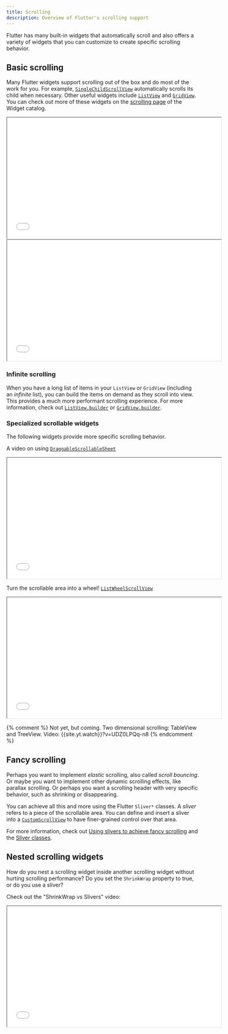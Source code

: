 ```yaml
---
title: Scrolling
description: Overview of Flutter's scrolling support
---
```


Flutter has many built-in widgets that automatically
scroll and also offers a variety of widgets
that you can customize to create specific scrolling
behavior.

## Basic scrolling

Many Flutter widgets support scrolling out of the box
and do most of the work for you. For example,
[`SingleChildScrollView`][] automatically scrolls its
child when necessary. Other useful widgets include
[`ListView`][] and [`GridView`][].
You can check out more of these widgets on the
[scrolling page][] of the Widget catalog.

<iframe width="560" height="315" src="{{site.yt.embed}}/DbkIQSvwnZc" title="Learn how to use the Scrollbar Flutter Widget" {{site.yt.set}}></iframe>

<iframe width="560" height="315" src="{{site.yt.embed}}/KJpkjHGiI5A" title="Learn how to use the ListView Flutter Widget" {{site.yt.set}}></iframe>

### Infinite scrolling

When you have a long list of items
in your `ListView` or `GridView` (including an _infinite_ list),
you can build the items on demand
as they scroll into view. This provides a much
more performant scrolling experience.
For more information, check out
[`ListView.builder`][] or [`GridView.builder`][].

[`ListView.builder`]: {{site.api}}/flutter/widgets/ListView/ListView.builder.html
[`GridView.builder`]: {{site.api}}/flutter/widgets/GridView/GridView.builder.html

### Specialized scrollable widgets

The following widgets provide more specific scrolling
behavior.

A video on using [`DraggableScrollableSheet`][]
<iframe width="560" height="315" src="{{site.yt.embed}}/Hgw819mL_78" title="Learn how to use the DraggableScrollableSheet Flutter Widget" {{site.yt.set}}></iframe>

Turn the scrollable area into a wheel! [`ListWheelScrollView`][]
<iframe width="560" height="315" src="{{site.yt.embed}}/dUhmWAz4C7Y" title="Learn how to use the ListWheelScrollView Flutter Widget" {{site.yt.set}}></iframe>

[`DraggableScrollableSheet`]: {{site.api}}/flutter/widgets/DraggableScrollableSheet-class.html
[`GridView`]: {{site.api}}/flutter/widgets/GridView-class.html
[`ListView`]: {{site.api}}/flutter/widgets/ListView-class.html
[`ListWheelScrollView`]: {{site.api}}/flutter/widgets/ListWheelScrollView-class.html
[scrolling page]: {{site.url}}/ui/widgets/scrolling
[`SingleChildScrollView`]: {{site.api}}/flutter/widgets/SingleChildScrollView-class.html

{% comment %}
  Not yet, but coming. Two dimensional scrolling:
  TableView and TreeView.
  Video: {{site.yt.watch}}?v=UDZ0LPQq-n8
{% endcomment %}

## Fancy scrolling

Perhaps you want to implement _elastic_ scrolling,
also called _scroll bouncing_. Or maybe you want to
implement other dynamic scrolling effects, like parallax scrolling.
Or perhaps you want a scrolling header with very specific behavior,
such as shrinking or disappearing.

You can achieve all this and more using the
Flutter `Sliver*` classes.
A _sliver_ refers to a piece of the scrollable area.
You can define and insert a sliver into a [`CustomScrollView`][]
to have finer-grained control over that area.

For more information, check out
[Using slivers to achieve fancy scrolling][]
and the [Sliver classes][].

[`CustomScrollView`]: {{site.api}}/flutter/widgets/CustomScrollView-class.html
[Sliver classes]: {{site.url}}/ui/widgets/layout#Sliver%20widgets
[Using slivers to achieve fancy scrolling]: {{site.url}}/ui/layout/scrolling/slivers

## Nested scrolling widgets

How do you nest a scrolling widget
inside another scrolling widget
without hurting scrolling performance?
Do you set the `ShrinkWrap` property to true,
or do you use a sliver?

Check out the "ShrinkWrap vs Slivers" video:

<iframe width="560" height="315" src="{{site.yt.embed}}/LUqDNnv_dh0" title="Learn how to nest scrolling widgets in Flutter" {{site.yt.set}}></iframe>
